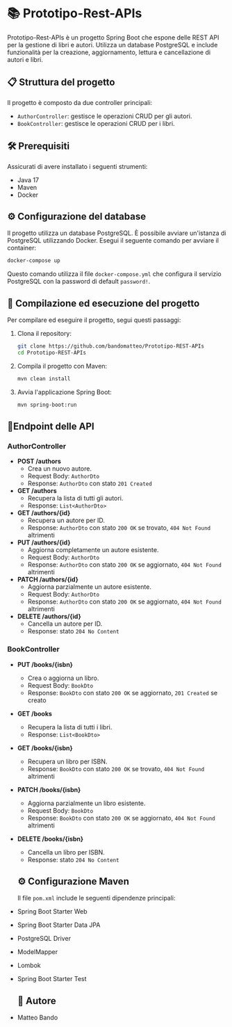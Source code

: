 # 📚 Prototipo-Rest-APIs

Prototipo-Rest-APIs è un progetto Spring Boot che espone delle REST API per la gestione di libri e autori. Utilizza un database PostgreSQL e include funzionalità per la creazione, aggiornamento, lettura e cancellazione di autori e libri.

## 📋 Struttura del progetto

Il progetto è composto da due controller principali:
- `AuthorController`: gestisce le operazioni CRUD per gli autori.
- `BookController`: gestisce le operazioni CRUD per i libri.

## 🛠 Prerequisiti

Assicurati di avere installato i seguenti strumenti:
- Java 17
- Maven
- Docker

## ⚙️ Configurazione del database

Il progetto utilizza un database PostgreSQL. È possibile avviare un'istanza di PostgreSQL utilizzando Docker. Esegui il seguente comando per avviare il container:

```sh
docker-compose up
```

Questo comando utilizza il file `docker-compose.yml` che configura il servizio PostgreSQL con la password di default `password!`.

## 🚀 Compilazione ed esecuzione del progetto

Per compilare ed eseguire il progetto, segui questi passaggi:

1. Clona il repository:

   ```sh
   git clone https://github.com/bandomatteo/Prototipo-REST-APIs
   cd Prototipo-REST-APIs
   ```

2. Compila il progetto con Maven:

   ```sh
   mvn clean install
   ```

3. Avvia l'applicazione Spring Boot:

   ```sh
   mvn spring-boot:run
   ```

## 🔌Endpoint delle API

### AuthorController

- **POST /authors**
  - Crea un nuovo autore.
  - Request Body: `AuthorDto`
  - Response: `AuthorDto` con stato `201 Created`
- **GET /authors**
  - Recupera la lista di tutti gli autori.
  - Response: `List<AuthorDto>`
- **GET /authors/{id}**
  - Recupera un autore per ID.
  - Response: `AuthorDto` con stato `200 OK` se trovato, `404 Not Found` altrimenti
- **PUT /authors/{id}**
  - Aggiorna completamente un autore esistente.
  - Request Body: `AuthorDto`
  - Response: `AuthorDto` con stato `200 OK` se aggiornato, `404 Not Found` altrimenti
- **PATCH /authors/{id}**
  - Aggiorna parzialmente un autore esistente.
  - Request Body: `AuthorDto`
  - Response: `AuthorDto` con stato `200 OK` se aggiornato, `404 Not Found` altrimenti
- **DELETE /authors/{id}**
  - Cancella un autore per ID.
  - Response: stato `204 No Content`

### BookController

- **PUT /books/{isbn}**

  - Crea o aggiorna un libro.
  - Request Body: `BookDto`
  - Response: `BookDto` con stato `200 OK` se aggiornato, `201 Created` se creato

- **GET /books**

  - Recupera la lista di tutti i libri.
  - Response: `List<BookDto>`

- **GET /books/{isbn}**

  - Recupera un libro per ISBN.
  - Response: `BookDto` con stato `200 OK` se trovato, `404 Not Found` altrimenti

- **PATCH /books/{isbn}**

  - Aggiorna parzialmente un libro esistente.
  - Request Body: `BookDto`
  - Response: `BookDto` con stato `200 OK` se aggiornato, `404 Not Found` altrimenti

- **DELETE /books/{isbn}**

  - Cancella un libro per ISBN.
  - Response: stato `204 No Content`

  ## ⚙️ Configurazione Maven

  Il file `pom.xml` include le seguenti dipendenze principali:

- Spring Boot Starter Web
- Spring Boot Starter Data JPA
- PostgreSQL Driver
- ModelMapper
- Lombok
- Spring Boot Starter Test

  ## 👤 Autore

- Matteo Bando
